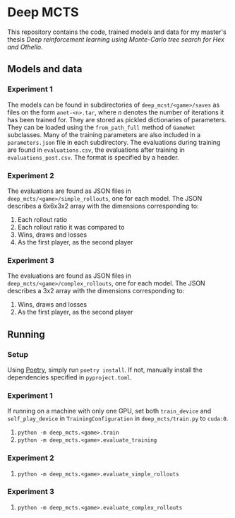 # Deep MCTS

This repository contains the code, trained models and data for my master's thesis *Deep reinforcement learning using Monte-Carlo tree search for Hex and Othello*.

## Models and data

### Experiment 1
The models can be found in subdirectories of `deep_mcst/<game>/saves` as files on the form `anet-<n>.tar`, where *n* denotes the number of iterations it has been trained for. They are stored as pickled dictionaries of parameters.  They can be loaded using the `from_path_full` method of `GameNet` subclasses. Many of the training parameters are also included in a `parameters.json` file in each subdirectory. The evaluations during training are found in `evaluations.csv`, the evaluations after training in `evaluations_post.csv`. The format is specified by a header.

### Experiment 2
The evaluations are found as JSON files in `deep_mcts/<game>/simple_rollouts`, one for each model. The JSON describes a 6x6x3x2 array with the dimensions corresponding to:

1. Each rollout ratio
2. Each rollout ratio it was compared to
3. Wins, draws and losses
4. As the first player, as the second player

### Experiment 3
The evaluations are found as JSON files in `deep_mcts/<game>/complex_rollouts`, one for each model. The JSON describes a 3x2 array with the dimensions corresponding to:

1. Wins, draws and losses
2. As the first player, as the second player

## Running

### Setup
Using [Poetry](https://python-poetry.org/), simply run `poetry install`. If not, manually install the dependencies specified in `pyproject.toml`.

### Experiment 1
If running on a machine with only one GPU, set both `train_device` and `self_play_device` in `TrainingConfiguration` in `deep_mcts/train.py` to `cuda:0`.

1. `python -m deep_mcts.<game>.train`
2. `python -m deep_mcts.<game>.evaluate_training`

### Experiment 2
1. `python -m deep_mcts.<game>.evaluate_simple_rollouts`

### Experiment 3
1. `python -m deep_mcts.<game>.evaluate_complex_rollouts`
